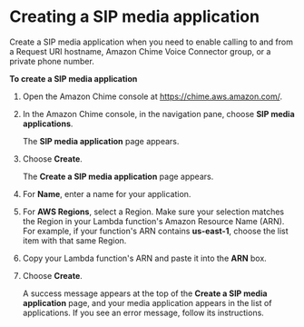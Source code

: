 # Creating a SIP media application<a name="create-sip-app"></a>

Create a SIP media application when you need to enable calling to and from a Request URI hostname, Amazon Chime Voice Connector group, or a private phone number\. 

**To create a SIP media application**

1. Open the Amazon Chime console at [https://chime\.aws\.amazon\.com/](https://chime.aws.amazon.com)\.

1. In the Amazon Chime console, in the navigation pane, choose **SIP media applications**\.

   The **SIP media application** page appears\.

1. Choose **Create**\.

   The **Create a SIP media application** page appears\.

1. For **Name**, enter a name for your application\.

1. For **AWS Regions**, select a Region\. Make sure your selection matches the Region in your Lambda function's Amazon Resource Name \(ARN\)\. For example, if your function's ARN contains **us\-east\-1**, choose the list item with that same Region\.

1. Copy your Lambda function's ARN and paste it into the **ARN** box\.

1. Choose **Create**\.

   A success message appears at the top of the **Create a SIP media application** page, and your media application appears in the list of applications\. If you see an error message, follow its instructions\.